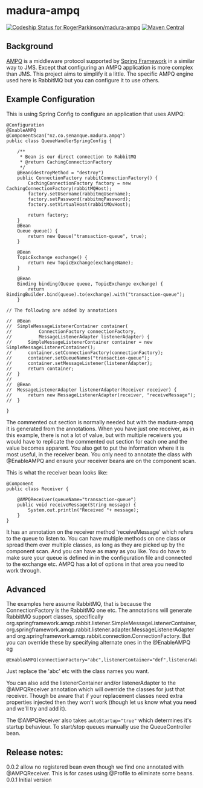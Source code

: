 madura-ampq
===

[ ![Codeship Status for RogerParkinson/madura-ampq](https://app.codeship.com/projects/b39e4dc0-2c8e-0135-78c6-2617786bf7cc/status?branch=master)](https://app.codeship.com/projects/224364)
[![Maven Central](https://maven-badges.herokuapp.com/maven-central/nz.co.senanque/madura-ampq/badge.svg)](http://mvnrepository.com/artifact/nz.co.senanque/madura-ampq)

Background
----
[AMPQ](https://en.wikipedia.org/wiki/Advanced_Message_Queuing_Protocol) is a middleware protocol supported by [Spring Framework](https://spring.io/understanding/AMQP) in a similar way to JMS. Except that configuring an AMPQ application is more complex than JMS. This project aims to simplify it a little. The specific AMPQ engine used here is RabbitMQ but you can configure it to use others.

Example Configuration
---
This is using Spring Config to configure an application that uses AMPQ:

```
@Configuration
@EnableAMPQ
@ComponentScan("nz.co.senanque.madura.ampq")
public class QueueHandlerSpringConfig {

	/**
	 * Bean is our direct connection to RabbitMQ
	 * @return CachingConnectionFactory
	 */
	@Bean(destroyMethod = "destroy")
	public ConnectionFactory rabbitConnectionFactory() {
	    CachingConnectionFactory factory = new CachingConnectionFactory(rabbitMQHost);
	    factory.setUsername(rabbitmqUsername);
	    factory.setPassword(rabbitmqPassword);
	    factory.setVirtualHost(rabbitMQvHost);

	    return factory;
	}
	@Bean
	Queue queue() {
		return new Queue("transaction-queue", true);
	}

	@Bean
	TopicExchange exchange() {
		return new TopicExchange(exchangeName);
	}

	@Bean
	Binding binding(Queue queue, TopicExchange exchange) {
		return BindingBuilder.bind(queue).to(exchange).with("transaction-queue");
	}

// The following are added by annotations

//	@Bean
//	SimpleMessageListenerContainer container(
//			ConnectionFactory connectionFactory,
//			MessageListenerAdapter listenerAdapter) {
//		SimpleMessageListenerContainer container = new SimpleMessageListenerContainer();
//		container.setConnectionFactory(connectionFactory);
//		container.setQueueNames("transaction-queue");
//		container.setMessageListener(listenerAdapter);
//		return container;
//	}
//
//	@Bean
//	MessageListenerAdapter listenerAdapter(Receiver receiver) {
//		return new MessageListenerAdapter(receiver, "receiveMessage");
//	}

}
```

The commented out section is normally needed but with the madura-ampq it is generated from the annotations. When you have just one receiver, as in this example, there is not a lot of value, but with multiple receivers you would have to replicate the commented out section for each one and the value becomes apparent. You also get to put the information where it is most useful, in the receiver bean. You only need to annotate the class with @EnableAMPQ and ensure your receiver beans are on the component scan.

This is what the receiver bean looks like:

```
@Component
public class Receiver {
  
	@AMPQReceiver(queueName="transaction-queue")
    public void receiveMessage(String message) {
        System.out.println("Received "+ message);
    }
}
```

It has an annotation on the receiver method 'receiveMessage' which refers to the queue to listen to. You can have multiple methods on one class or spread them over multiple classes, as long as they are picked up by the component scan. And you can have as many as you like. You do have to make sure your queue is defined in in the configuration file and connected to the exchange etc. AMPQ has a lot of options in that area you need to work through.

Advanced
--
The examples here assume RabbitMQ, that is because the ConnectionFactory is the RabbitMQ one etc. The annotations will generate RabbitMQ support classes, specifically org.springframework.amqp.rabbit.listener.SimpleMessageListenerContainer, org.springframework.amqp.rabbit.listener.adapter.MessageListenerAdapter and org.springframework.amqp.rabbit.connection.ConnectionFactory. But you can override these by specifying alternate ones in the @EnableAMPQ eg

```
@EnableAMPQ(connectionFactory="abc",listenerContainer="def",listenerAdapter="ghi")
```

Just replace the 'abc' etc with the class names you want.

You can also add the listenerContainer and/or listenerAdapter to the @AMPQReceiver annotation which will override the classes for just that receiver. Though be aware that if your replacement classes need extra properties injected then they won't work (though let us know what you need and we'll try and add it).

The @AMPQReceiver also takes `autoStartup="true"` which determines it's startup behaviour. To start/stop queues manually use the QueueController bean.


Release notes:
--
0.0.2 allow no registered bean even though we find one annotated with @AMPQReceiver. This is for cases using @Profile to eliminate some beans.
0.0.1 Initial version

